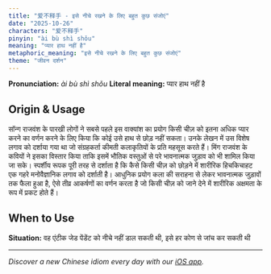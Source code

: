 ```yaml
---
title: "爱不释手 - इसे नीचे रखने के लिए बहुत कुछ संजोएं"
date: "2025-10-26"
characters: "爱不释手"
pinyin: "ài bù shì shǒu"
meaning: "प्यार हाथ नहीं है"
metaphoric_meaning: "इसे नीचे रखने के लिए बहुत कुछ संजोएं"
theme: "जीवन दर्शन"
---
```


**Pronunciation:** *ài bù shì shǒu*
**Literal meaning:** प्यार हाथ नहीं है

## Origin & Usage

सॉन्ग राजवंश के पारखी लोगों ने सबसे पहले इस वाक्यांश का प्रयोग किसी चीज़ को इतना अधिक प्यार करने का वर्णन करने के लिए किया कि कोई उसे हाथ से छोड़ नहीं सकता। उनके लेखन में उस विशेष लगाव को दर्शाया गया था जो संग्रहकर्ता कीमती कलाकृतियों के प्रति महसूस करते हैं। मिंग राजवंश के कवियों ने इसका विस्तार किया ताकि इसमें भौतिक वस्तुओं से परे भावनात्मक जुड़ाव को भी शामिल किया जा सके। स्पर्शीय रूपक पूरी तरह से दर्शाता है कि कैसे किसी चीज़ को छोड़ने में शारीरिक हिचकिचाहट एक गहरे मनोवैज्ञानिक लगाव को दर्शाती है। आधुनिक प्रयोग कला की सराहना से लेकर भावनात्मक जुड़ावों तक फैला हुआ है, ऐसे तीव्र आकर्षणों का वर्णन करता है जो किसी चीज़ को जाने देने में शारीरिक अक्षमता के रूप में प्रकट होते हैं।

## When to Use

**Situation:** वह एंटीक जेड पेंडेंट को नीचे नहीं डाल सकती थी, इसे हर कोण से जांच कर सकती थी

---

*Discover a new Chinese idiom every day with our [iOS app](https://apps.apple.com/us/app/daily-chinese-idioms/id6740611324).*
